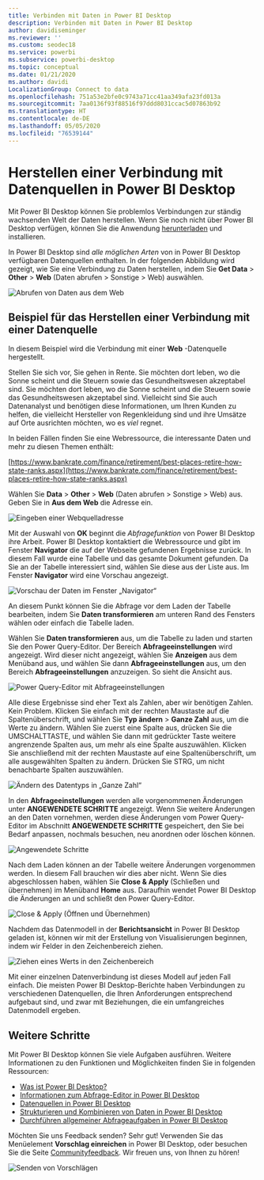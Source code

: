 ```yaml
---
title: Verbinden mit Daten in Power BI Desktop
description: Verbinden mit Daten in Power BI Desktop
author: davidiseminger
ms.reviewer: ''
ms.custom: seodec18
ms.service: powerbi
ms.subservice: powerbi-desktop
ms.topic: conceptual
ms.date: 01/21/2020
ms.author: davidi
LocalizationGroup: Connect to data
ms.openlocfilehash: 751a53e2bfe0c9743a71cc41aa349afa23fd013a
ms.sourcegitcommit: 7aa0136f93f88516f97ddd8031ccac5d07863b92
ms.translationtype: HT
ms.contentlocale: de-DE
ms.lasthandoff: 05/05/2020
ms.locfileid: "76539144"
---
```

# <a name="connect-to-data-sources-in-power-bi-desktop"></a>Herstellen einer Verbindung mit Datenquellen in Power BI Desktop

Mit Power BI Desktop können Sie problemlos Verbindungen zur ständig wachsenden Welt der Daten herstellen. Wenn Sie noch nicht über Power BI Desktop verfügen, können Sie die Anwendung [herunterladen](https://go.microsoft.com/fwlink/?LinkID=521662) und installieren.

In Power BI Desktop sind *alle möglichen Arten* von in Power BI Desktop verfügbaren Datenquellen enthalten. In der folgenden Abbildung wird gezeigt, wie Sie eine Verbindung zu Daten herstellen, indem Sie **Get Data** > **Other** > **Web** (Daten abrufen > Sonstige > Web) auswählen.

![Abrufen von Daten aus dem Web](media/desktop-connect-to-data/get-data-from-the-web.png)

## <a name="example-of-connecting-to-data"></a>Beispiel für das Herstellen einer Verbindung mit einer Datenquelle

In diesem Beispiel wird die Verbindung mit einer **Web** -Datenquelle hergestellt.

Stellen Sie sich vor, Sie gehen in Rente. Sie möchten dort leben, wo die Sonne scheint und die Steuern sowie das Gesundheitswesen akzeptabel sind. Sie möchten dort leben, wo die Sonne scheint und die Steuern sowie das Gesundheitswesen akzeptabel sind. Vielleicht sind Sie auch Datenanalyst und benötigen diese Informationen, um Ihren Kunden zu helfen, die vielleicht Hersteller von Regenkleidung sind und ihre Umsätze auf Orte ausrichten möchten, wo es *viel* regnet.

In beiden Fällen finden Sie eine Webressource, die interessante Daten und mehr zu diesen Themen enthält:

[https://www.bankrate.com/finance/retirement/best-places-retire-how-state-ranks.aspx](https://www.bankrate.com/finance/retirement/best-places-retire-how-state-ranks.aspx)

Wählen Sie **Data** > **Other** > **Web** (Daten abrufen > Sonstige > Web) aus. Geben Sie in **Aus dem Web** die Adresse ein.

![Eingeben einer Webquelladresse](media/desktop-connect-to-data/connecttodata_3.png)

Mit der Auswahl von **OK** beginnt die *Abfragefunktion* von Power BI Desktop ihre Arbeit. Power BI Desktop kontaktiert die Webressource und gibt im Fenster **Navigator** die auf der Webseite gefundenen Ergebnisse zurück. In diesem Fall wurde eine Tabelle und das gesamte Dokument gefunden. Da Sie an der Tabelle interessiert sind, wählen Sie diese aus der Liste aus. Im Fenster **Navigator** wird eine Vorschau angezeigt.

![Vorschau der Daten im Fenster „Navigator“](media/desktop-connect-to-data/datasources_fromnavigatordialog.png)

An diesem Punkt können Sie die Abfrage vor dem Laden der Tabelle bearbeiten, indem Sie **Daten transformieren** am unteren Rand des Fensters wählen oder einfach die Tabelle laden.

Wählen Sie **Daten transformieren** aus, um die Tabelle zu laden und starten Sie den Power Query-Editor. Der Bereich **Abfrageeinstellungen** wird angezeigt. Wird dieser nicht angezeigt, wählen Sie **Anzeigen** aus dem Menüband aus, und wählen Sie dann **Abfrageeinstellungen** aus, um den Bereich **Abfrageeinstellungen** anzuzeigen. So sieht die Ansicht aus.

![Power Query-Editor mit Abfrageeinstellungen](media/desktop-connect-to-data/designer_gsg_editquery.png)

Alle diese Ergebnisse sind eher Text als Zahlen, aber wir benötigen Zahlen. Kein Problem. Klicken Sie einfach mit der rechten Maustaste auf die Spaltenüberschrift, und wählen Sie **Typ ändern**  > **Ganze Zahl** aus, um die Werte zu ändern. Wählen Sie zuerst eine Spalte aus, drücken Sie die UMSCHALTTASTE, und wählen Sie dann mit gedrückter Taste weitere angrenzende Spalten aus, um mehr als eine Spalte auszuwählen. Klicken Sie anschließend mit der rechten Maustaste auf eine Spaltenüberschrift, um alle ausgewählten Spalten zu ändern. Drücken Sie STRG, um nicht benachbarte Spalten auszuwählen.

![Ändern des Datentyps in „Ganze Zahl“](media/desktop-connect-to-data/designer_gsg_changedatatype.png)

In den **Abfrageeinstellungen** werden alle vorgenommenen Änderungen unter **ANGEWENDETE SCHRITTE** angezeigt. Wenn Sie weitere Änderungen an den Daten vornehmen, werden diese Änderungen vom Power Query-Editor im Abschnitt **ANGEWENDETE SCHRITTE** gespeichert, den Sie bei Bedarf anpassen, nochmals besuchen, neu anordnen oder löschen können.

![Angewendete Schritte](media/desktop-connect-to-data/designer_gsg_appliedsteps_changedtype.png)

Nach dem Laden können an der Tabelle weitere Änderungen vorgenommen werden. In diesem Fall brauchen wir dies aber nicht. Wenn Sie dies abgeschlossen haben, wählen Sie **Close & Apply** (Schließen und übernehmen) im Menüband **Home** aus. Daraufhin wendet Power BI Desktop die Änderungen an und schließt den Power Query-Editor.

![Close & Apply (Öffnen und Übernehmen)](media/desktop-connect-to-data/connecttodata_closenload.png)

Nachdem das Datenmodell in der **Berichtsansicht** in Power BI Desktop geladen ist, können wir mit der Erstellung von Visualisierungen beginnen, indem wir Felder in den Zeichenbereich ziehen.

![Ziehen eines Werts in den Zeichenbereich](media/desktop-connect-to-data/connecttodata_dragontoreportview.png)

Mit einer einzelnen Datenverbindung ist dieses Modell auf jeden Fall einfach. Die meisten Power BI Desktop-Berichte haben Verbindungen zu verschiedenen Datenquellen, die Ihren Anforderungen entsprechend aufgebaut sind, und zwar mit Beziehungen, die ein umfangreiches Datenmodell ergeben.

## <a name="next-steps"></a>Weitere Schritte
Mit Power BI Desktop können Sie viele Aufgaben ausführen. Weitere Informationen zu den Funktionen und Möglichkeiten finden Sie in folgenden Ressourcen:

* [Was ist Power BI Desktop?](desktop-what-is-desktop.md)
* [Informationen zum Abfrage-Editor in Power BI Desktop](desktop-query-overview.md)
* [Datenquellen in Power BI Desktop](desktop-data-sources.md)
* [Strukturieren und Kombinieren von Daten in Power BI Desktop](desktop-shape-and-combine-data.md)
* [Durchführen allgemeiner Abfrageaufgaben in Power BI Desktop](desktop-common-query-tasks.md)   

Möchten Sie uns Feedback senden? Sehr gut! Verwenden Sie das Menüelement **Vorschlag einreichen** in Power BI Desktop, oder besuchen Sie die Seite [Communityfeedback](https://community.powerbi.com/t5/Community-Feedback/bd-p/community-feedback). Wir freuen uns, von Ihnen zu hören!

![Senden von Vorschlägen](media/desktop-connect-to-data/sendfeedback.png)


